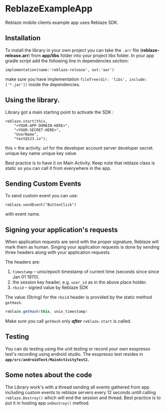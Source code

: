 # ReblazeExampleApp
Reblaze mobile clients example app uses Reblaze SDK.

## Installation

To install the library in your own project you can take the `.arr` file (**reblaze-release.arr**) from **app/libs** folder
into your project libs folder. In your app gradle script add the following line in dependencies section:

    implementation(name:'reblaze-release', ext:'aar')

make sure you have implementation `fileTree(dir: 'libs', include: ['*.jar'])` inside the dependencies.

## Using the library.

Library got a main starting point to activate the SDK :

    reblaze.start(this, 
    	"<YOUR-APP-DOMAIN-HERE>", 
    	"<YOUR-SECRET-HERE>", 
    	"UserName",
    	"test@123.io");

this = the activity.
url for the developer account server 
developer secret.
unique key name 
unique key value.

Best practce is to have it on Main Activity. Keep note that reblaze class is static so you can call it from 
everywhere in the app. 

## Sending Custom Events
To send custom event you can use: 

    reblaze.sendEvent("ButtonClick") 

with event name.

## Signing your application's requests

When application requests are send with the proper signature, Reblaze will mark them as human.
Singing your application requests is done by sending three headers along with your application requests. 

The headers are:
 1. `timestamp` – unix/epoch timestamp of current time (seconds since since Jan 01 1970).
 2. the session key header, e.g. `user_id` as in the above place holder.
 3. `rbzid` – signed value by Reblaze SDK

The value (String) for the `rbzid` header is provided by the static method `getHash`.

```java
reblaze.getHash(this, unix_timestamp)
```

Make sure you call `getHash` only **_after_** `reblaze.start` is called.

## Testing

You can do testing using the unit testing or record your own esspresso test's recording using android studio.
The esspresso test resides in **`app/src/androidTest/MainActivityTest2`.** 

## Some notes about the code

The Library work's with a thread sending all events gathered from app including custom events 
to reblaze servers every 12 seconds untill calling `reblaze.Destroy()` which will end the session
and thread. Best practice is to put it in hosting app `onDestroy()` method.
